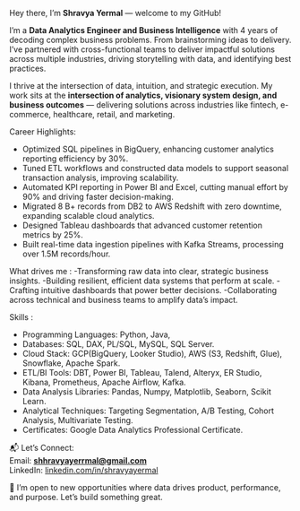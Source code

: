 Hey there, I’m **Shravya Yermal** — welcome to my GitHub!

I’m a **Data Analytics Engineer and Business Intelligence** with 4 years of decoding complex business problems. From brainstorming ideas to delivery. I’ve partnered with cross-functional teams to deliver impactful solutions across multiple industries, driving storytelling with data, and identifying best practices. 

I thrive at the intersection of data, intuition, and strategic execution. My work sits at the **intersection of analytics, visionary system design, and business outcomes** — delivering solutions across industries like fintech, e-commerce, healthcare, retail, and marketing.

Career Highlights:
- Optimized SQL pipelines in BigQuery, enhancing customer analytics reporting efficiency by 30%.
- Tuned ETL workflows and constructed data models to support seasonal transaction analysis, improving scalability.
- Automated KPI reporting in Power BI and Excel, cutting manual effort by 90% and driving faster decision-making.
- Migrated 8 B+ records from DB2 to AWS Redshift with zero downtime, expanding scalable cloud analytics.
- Designed Tableau dashboards that advanced customer retention metrics by 25%.
- Built real-time data ingestion pipelines with Kafka Streams, processing over 1.5M records/hour.

What drives me :
-Transforming raw data into clear, strategic business insights.
-Building resilient, efficient data systems that perform at scale.
-Crafting intuitive dashboards that power better decisions.
-Collaborating across technical and business teams to amplify data’s impact.

Skills :
- Programming Languages: Python, Java, 
- Databases: SQL, DAX, PL/SQL, MySQL, SQL Server.
- Cloud Stack: GCP(BigQuery, Looker Studio), AWS (S3, Redshift, Glue), Snowflake, Apache Spark.
- ETL/BI Tools: DBT, Power BI, Tableau, Talend, Alteryx, ER Studio, Kibana, Prometheus, Apache Airflow, Kafka.
- Data Analysis Libraries: Pandas, Numpy, Matplotlib, Seaborn, Scikit Learn.
- Analytical Techniques: Targeting Segmentation, A/B Testing, Cohort Analysis, Multivariate Testing.
- Certificates: Google Data Analytics Professional Certificate.

📬 Let’s Connect:  
Email: **shhravyayerrmal@gmail.com**  
LinkedIn: [linkedin.com/in/shravyayermal](https://linkedin.com/in/shravyayermal)

👀 I’m open to new opportunities where data drives product, performance, and purpose. Let’s build something great.


